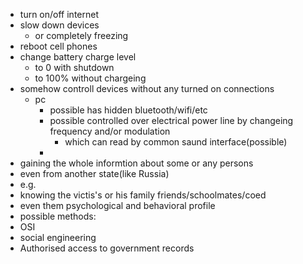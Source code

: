 - turn on/off internet
- slow down devices
  - or completely freezing
- reboot cell phones
- change battery charge level
  - to 0 with shutdown
  - to 100% without chargeing
- somehow controll devices without any turned on connections
  - pc
    - possible has hidden bluetooth/wifi/etc
    - possible controlled over electrical power line by changeing frequency and/or modulation
      - which can read by common saund interface(possible)
    -
- gaining the whole informtion about some or any persons
 - even from another state(like Russia)
 - e.g.
  - knowing the victis's or his family friends/schoolmates/coed
   - even them psychological and behavioral profile
 - possible methods:
  - OSI
  - social engineering
  - Authorised access to government records